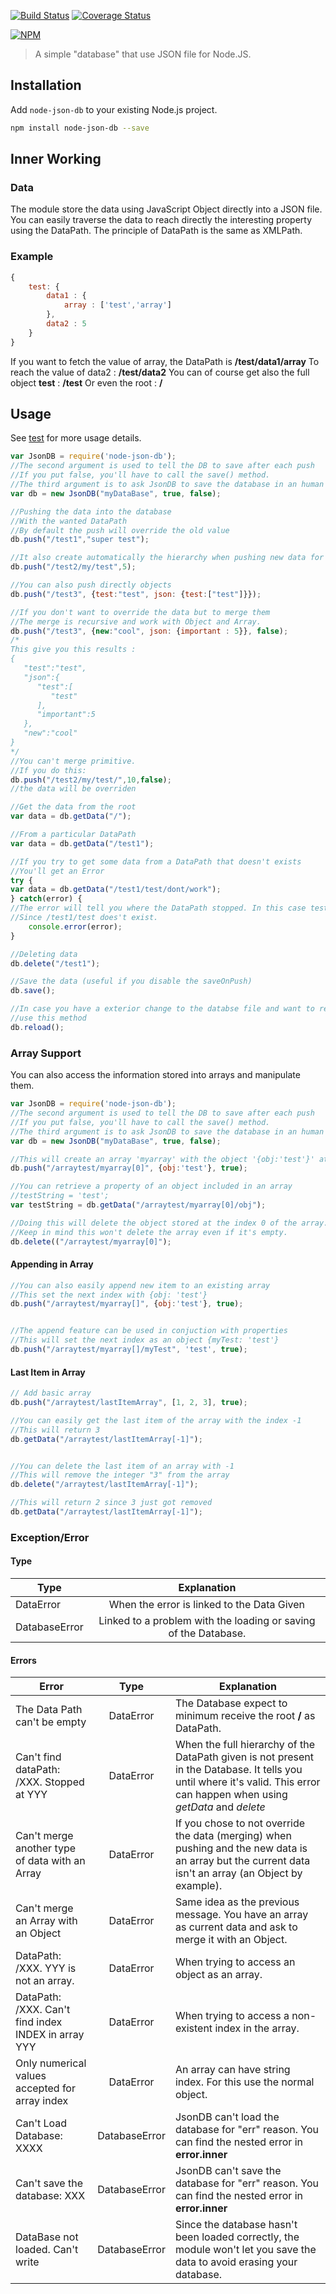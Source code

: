 [![Build Status](https://secure.travis-ci.org/Belphemur/node-json-db.png?branch=master)](http://travis-ci.org/Belphemur/node-json-db) [![Coverage Status](https://img.shields.io/coveralls/Belphemur/node-json-db.svg)](https://coveralls.io/r/Belphemur/node-json-db?branch=master)

[![NPM](https://nodei.co/npm/node-json-db.png?downloads=true&stars=true)](https://nodei.co/npm/node-json-db/)

> A simple "database" that use JSON file for Node.JS.

## Installation
Add `node-json-db` to your existing Node.js project.
```bash
npm install node-json-db --save
```
## Inner Working

### Data
The module store the data using JavaScript Object directly into a JSON file. You can easily traverse the data to reach 
directly the interesting property using the DataPath. The principle of DataPath is the same as XMLPath.

### Example
```javascript
{
    test: {
        data1 : {
            array : ['test','array']
        },
        data2 : 5
    }
}
```
If you want to fetch the value of array, the DataPath is **/test/data1/array**
To reach the value of data2 : **/test/data2**
You can of course get also the full object **test** : **/test**
Or even the root : **/**
## Usage
See [test](https://github.com/Belphemur/node-json-db/tree/master/test) for more usage details.


```javascript
var JsonDB = require('node-json-db');
//The second argument is used to tell the DB to save after each push
//If you put false, you'll have to call the save() method.
//The third argument is to ask JsonDB to save the database in an human readable format. (default false)
var db = new JsonDB("myDataBase", true, false);

//Pushing the data into the database
//With the wanted DataPath
//By default the push will override the old value
db.push("/test1","super test");

//It also create automatically the hierarchy when pushing new data for a DataPath that doesn't exists
db.push("/test2/my/test",5);

//You can also push directly objects
db.push("/test3", {test:"test", json: {test:["test"]}});

//If you don't want to override the data but to merge them
//The merge is recursive and work with Object and Array.
db.push("/test3", {new:"cool", json: {important : 5}}, false);
/*
This give you this results :
{
   "test":"test",
   "json":{
      "test":[
         "test"
      ],
      "important":5
   },
   "new":"cool"
}
*/
//You can't merge primitive.
//If you do this:
db.push("/test2/my/test/",10,false);
//the data will be overriden

//Get the data from the root
var data = db.getData("/");

//From a particular DataPath
var data = db.getData("/test1");

//If you try to get some data from a DataPath that doesn't exists
//You'll get an Error
try {
var data = db.getData("/test1/test/dont/work");
} catch(error) {
//The error will tell you where the DataPath stopped. In this case test1
//Since /test1/test does't exist.
    console.error(error);
}

//Deleting data
db.delete("/test1");

//Save the data (useful if you disable the saveOnPush)
db.save();

//In case you have a exterior change to the databse file and want to reload it
//use this method
db.reload();

```

### Array Support
You can also access the information stored into arrays and manipulate them.
```javascript
var JsonDB = require('node-json-db');
//The second argument is used to tell the DB to save after each push
//If you put false, you'll have to call the save() method.
//The third argument is to ask JsonDB to save the database in an human readable format. (default false)
var db = new JsonDB("myDataBase", true, false);

//This will create an array 'myarray' with the object '{obj:'test'}' at index 0
db.push("/arraytest/myarray[0]", {obj:'test'}, true);

//You can retrieve a property of an object included in an array
//testString = 'test';
var testString = db.getData("/arraytest/myarray[0]/obj");

//Doing this will delete the object stored at the index 0 of the array.
//Keep in mind this won't delete the array even if it's empty.
db.delete(("/arraytest/myarray[0]");
```

#### Appending in Array
```javascript
//You can also easily append new item to an existing array
//This set the next index with {obj: 'test'}
db.push("/arraytest/myarray[]", {obj:'test'}, true);


//The append feature can be used in conjuction with properties
//This will set the next index as an object {myTest: 'test'}
db.push("/arraytest/myarray[]/myTest", 'test', true);
```

#### Last Item in Array
```javascript
// Add basic array
db.push("/arraytest/lastItemArray", [1, 2, 3], true);

//You can easily get the last item of the array with the index -1
//This will return 3
db.getData("/arraytest/lastItemArray[-1]");


//You can delete the last item of an array with -1
//This will remove the integer "3" from the array
db.delete("/arraytest/lastItemArray[-1]");

//This will return 2 since 3 just got removed
db.getData("/arraytest/lastItemArray[-1]");
```
### Exception/Error
#### Type

| Type          |                   Explanation                                    |
| ------------- |:----------------------------------------------------------------:|
| DataError     | When the error is linked to the Data Given                       | 
| DatabaseError | Linked to a problem with the loading or saving of the Database.  |

#### Errors

| Error                                                 | Type          |                   Explanation                                                                                                                                             |
| ------------------------------------------------------|:-------------:|---------------------------------------------------------------------------------------------------------------------------------------------------------------------------|
|The Data Path can't be empty                           |DataError      |The Database expect to minimum receive the root **/** as DataPath.                                                                                                         | 
|Can't find dataPath: /XXX. Stopped at YYY              |DataError      |When the full hierarchy of the DataPath given is not present in the Database. It tells you until where it's valid. This error can happen when using *getData* and *delete* | 
|Can't merge another type of data with an Array         |DataError      |If you chose to not override the data (merging) when pushing and the new data is an array but the current data isn't an array (an Object by example).                      | 
|Can't merge an Array with an Object                    |DataError      |Same idea as the previous message. You have an array as current data and ask to merge it with an Object.                                                                   | 
|DataPath: /XXX.  YYY is not an array.                  |DataError      |When trying to access an object as an array.                                                                                                                               | 
|DataPath: /XXX. Can't find index INDEX in array YYY    |DataError      |When trying to access a non-existent index in the array.                                                                                                                   | 
|Only numerical values accepted for array index         |DataError      |An array can have string index. For this use the normal object.                                                                                                            |
|Can't Load Database:  XXXX                             |DatabaseError  |JsonDB can't load the database for "err" reason. You can find the nested error in **error.inner**                                                                          |
|Can't save the database: XXX                           |DatabaseError  |JsonDB can't save the database for "err" reason. You can find the nested error in **error.inner**                                                                          | 
|DataBase not loaded. Can't write                       |DatabaseError  |Since the database hasn't been loaded correctly, the module won't let you save the data to avoid erasing your database.                                                    | 


